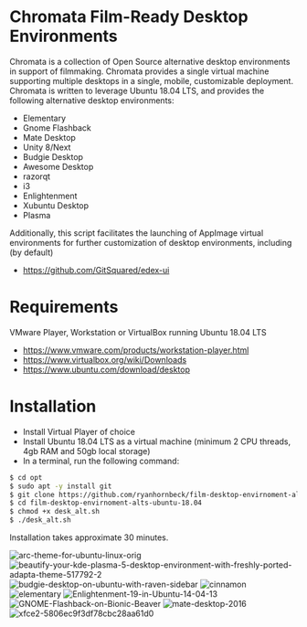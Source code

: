 # Chromata Film-Ready Desktop Environments

Chromata is a collection of Open Source alternative desktop environments in support of filmmaking.  Chromata provides a single virtual machine supporting multiple desktops in a single, mobile, customizable deployment. Chromata is written to leverage Ubuntu 18.04 LTS, and provides the following alternative desktop environments:

  - Elementary
  - Gnome Flashback
  - Mate Desktop
  - Unity 8/Next
  - Budgie Desktop
  - Awesome Desktop
  - razorqt
  - i3
  - Enlightenment
  - Xubuntu Desktop
  - Plasma

Additionally, this script facilitates the launching of AppImage virtual environments for further customization of desktop environments, including (by default)

  - https://github.com/GitSquared/edex-ui

# Requirements

VMware Player, Workstation or VirtualBox running Ubuntu 18.04 LTS

  - https://www.vmware.com/products/workstation-player.html
  - https://www.virtualbox.org/wiki/Downloads
  - https://www.ubuntu.com/download/desktop
# Installation


  - Install Virtual Player of choice
  - Install Ubuntu 18.04 LTS as a virtual machine (minimum 2 CPU threads, 4gb RAM and 50gb local storage)
  - In a terminal, run the following command:

```sh
$ cd opt
$ sudo apt -y install git
$ git clone https://github.com/ryanhornbeck/film-desktop-envirnoment-alts-ubuntu-18.04.git
$ cd film-desktop-envirnoment-alts-ubuntu-18.04
$ chmod +x desk_alt.sh
$ ./desk_alt.sh
```

Installation takes approximate 30 minutes.

<img src="https://image.ibb.co/bOnHvV/arc-theme-for-ubuntu-linux-orig.jpg" alt="arc-theme-for-ubuntu-linux-orig" border="0">
<img src="https://image.ibb.co/mQQgNA/beautify-your-kde-plasma-5-desktop-environment-with-freshly-ported-adapta-theme-517792-2.jpg" alt="beautify-your-kde-plasma-5-desktop-environment-with-freshly-ported-adapta-theme-517792-2" border="0">
<img src="https://image.ibb.co/n5mo2A/budgie-desktop-on-ubuntu-with-raven-sidebar.jpg" alt="budgie-desktop-on-ubuntu-with-raven-sidebar" border="0">
<img src="https://image.ibb.co/knempq/cinnamon.jpg" alt="cinnamon" border="0">
<img src="https://image.ibb.co/f2vRpq/elementary.jpg" alt="elementary" border="0">
<img src="https://image.ibb.co/m1Z82A/Enlightenment-19-in-Ubuntu-14-04-13.png" alt="Enlightenment-19-in-Ubuntu-14-04-13" border="0">
<img src="https://image.ibb.co/bJE82A/GNOME-Flashback-on-Bionic-Beaver.png" alt="GNOME-Flashback-on-Bionic-Beaver" border="0">
<img src="https://image.ibb.co/eB4VFV/mate-desktop-2016.jpg" alt="mate-desktop-2016" border="0">
<img src="https://image.ibb.co/essjaV/xfce2-5806ec9f3df78cbc28aa61d0.png" alt="xfce2-5806ec9f3df78cbc28aa61d0" border="0">
